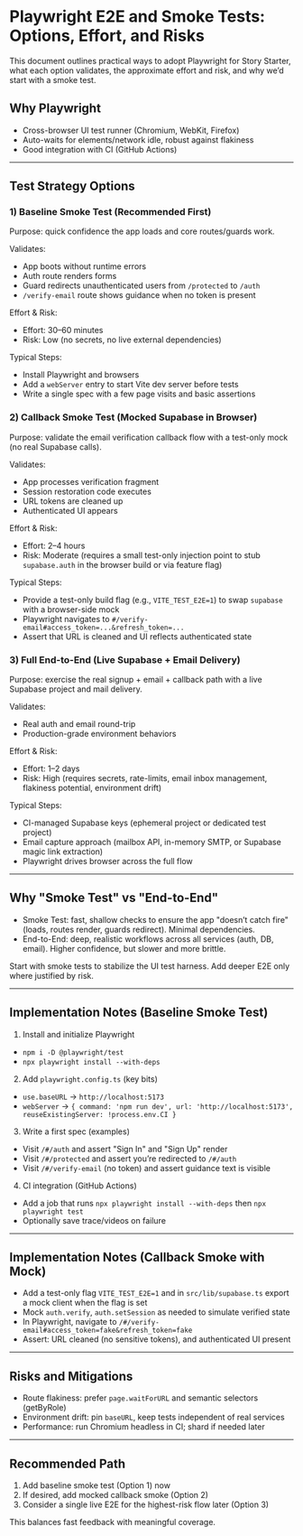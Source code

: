 # Playwright E2E and Smoke Tests: Options, Effort, and Risks

This document outlines practical ways to adopt Playwright for Story Starter, what each option validates, the approximate effort and risk, and why we’d start with a smoke test.

## Why Playwright

- Cross-browser UI test runner (Chromium, WebKit, Firefox)
- Auto-waits for elements/network idle, robust against flakiness
- Good integration with CI (GitHub Actions)

---

## Test Strategy Options

### 1) Baseline Smoke Test (Recommended First)
Purpose: quick confidence the app loads and core routes/guards work.

Validates:
- App boots without runtime errors
- Auth route renders forms
- Guard redirects unauthenticated users from `/protected` to `/auth`
- `/verify-email` route shows guidance when no token is present

Effort & Risk:
- Effort: 30–60 minutes
- Risk: Low (no secrets, no live external dependencies)

Typical Steps:
- Install Playwright and browsers
- Add a `webServer` entry to start Vite dev server before tests
- Write a single spec with a few page visits and basic assertions

### 2) Callback Smoke Test (Mocked Supabase in Browser)
Purpose: validate the email verification callback flow with a test-only mock (no real Supabase calls).

Validates:
- App processes verification fragment
- Session restoration code executes
- URL tokens are cleaned up
- Authenticated UI appears

Effort & Risk:
- Effort: 2–4 hours
- Risk: Moderate (requires a small test-only injection point to stub `supabase.auth` in the browser build or via feature flag)

Typical Steps:
- Provide a test-only build flag (e.g., `VITE_TEST_E2E=1`) to swap `supabase` with a browser-side mock
- Playwright navigates to `#/verify-email#access_token=...&refresh_token=...`
- Assert that URL is cleaned and UI reflects authenticated state

### 3) Full End-to-End (Live Supabase + Email Delivery)
Purpose: exercise the real signup + email + callback path with a live Supabase project and mail delivery.

Validates:
- Real auth and email round-trip
- Production-grade environment behaviors

Effort & Risk:
- Effort: 1–2 days
- Risk: High (requires secrets, rate-limits, email inbox management, flakiness potential, environment drift)

Typical Steps:
- CI-managed Supabase keys (ephemeral project or dedicated test project)
- Email capture approach (mailbox API, in-memory SMTP, or Supabase magic link extraction)
- Playwright drives browser across the full flow

---

## Why "Smoke Test" vs "End-to-End"

- Smoke Test: fast, shallow checks to ensure the app "doesn’t catch fire" (loads, routes render, guards redirect). Minimal dependencies.
- End-to-End: deep, realistic workflows across all services (auth, DB, email). Higher confidence, but slower and more brittle.

Start with smoke tests to stabilize the UI test harness. Add deeper E2E only where justified by risk.

---

## Implementation Notes (Baseline Smoke Test)

1) Install and initialize Playwright
- `npm i -D @playwright/test`
- `npx playwright install --with-deps`

2) Add `playwright.config.ts` (key bits)
- `use.baseURL` -> `http://localhost:5173`
- `webServer` -> `{ command: 'npm run dev', url: 'http://localhost:5173', reuseExistingServer: !process.env.CI }`

3) Write a first spec (examples)
- Visit `/#/auth` and assert "Sign In" and "Sign Up" render
- Visit `/#/protected` and assert you’re redirected to `/#/auth`
- Visit `/#/verify-email` (no token) and assert guidance text is visible

4) CI integration (GitHub Actions)
- Add a job that runs `npx playwright install --with-deps` then `npx playwright test`
- Optionally save trace/videos on failure

---

## Implementation Notes (Callback Smoke with Mock)

- Add a test-only flag `VITE_TEST_E2E=1` and in `src/lib/supabase.ts` export a mock client when the flag is set
- Mock `auth.verify`, `auth.setSession` as needed to simulate verified state
- In Playwright, navigate to `/#/verify-email#access_token=fake&refresh_token=fake`
- Assert: URL cleaned (no sensitive tokens), and authenticated UI present

---

## Risks and Mitigations

- Route flakiness: prefer `page.waitForURL` and semantic selectors (getByRole)
- Environment drift: pin `baseURL`, keep tests independent of real services
- Performance: run Chromium headless in CI; shard if needed later

---

## Recommended Path

1) Add baseline smoke test (Option 1) now
2) If desired, add mocked callback smoke (Option 2)
3) Consider a single live E2E for the highest-risk flow later (Option 3)

This balances fast feedback with meaningful coverage.
